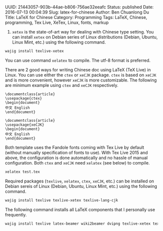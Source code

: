 UUID: 21443057-903b-44ae-b806-756ae32eeafc
Status: published
Date: 2016-07-13 00:04:39
Slug: latex-for-chinese
Author: Ben Chuanlong Du
Title: LaTeX for Chinese
Category: Programming
Tags: LaTeX, Chinese, programming, Tex Live, XeTex, Linux, fonts, markup


1. `xetex` is the state-of-art way for dealing with Chinese type setting.
You can install `xetex` on Debian series of Linux distributions (Debian, Ubuntu, Linux Mint, etc.)
using the following command. 
```bash
wajig install texlive-xetex 
```
You can use command `xelatex` to compile. 
The utf-8 format is preferred. 

There are 2 good ways for writing Chinese doc using LaTeX (TeX Live) in Linux.
You can use either the `ctex` or `xeCJK` package.
`ctex` is based on `xeCJK` and is more convenient, 
however `xeCJK` is more customizable. 
The following are minimum example using `ctex` and `xeCJK` respectively.
```Tex
\documentclass{article}
\usepackage{ctex}
\begin{document}
中文 English 
\end{document}
```
```Tex
\documentclass{article}
\usepackage{xeCJK}
\begin{document}
中文 English 
\end{document}
```
Both template uses the Fandole fonts coming with Tex Live by default (without manually specification of fonts to use). 
With Tex Live 2015 and above, 
the configuration is done automatically and no hassle of manual configuration. 
Both `ctex` and `xeCJK` need `xelatex` (see below) to compile.  
```bash
xelatex test.tex
```
Required packages (`texlive`, `xelatex`, `ctex`, `xeCJK`, etc.) can be installed 
on Debian sereis of Linux (Debian, Ubuntu, Linux Mint, etc.)
using the following command. 
```bash
wajig install texlive texlive-xetex texlive-lang-cjk
```
The following command installs all LaTeX components that I personally use frequently.
```bash
wajig install texlive latex-beamer wiki2beamer dvipng texlive-xetex texlive-lang-cjk texstudio
```

